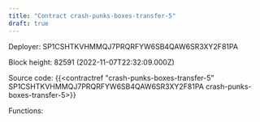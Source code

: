 ```yaml
---
title: "Contract crash-punks-boxes-transfer-5"
draft: true
---
```

Deployer: SP1CSHTKVHMMQJ7PRQRFYW6SB4QAW6SR3XY2F81PA


 



Block height: 82591 (2022-11-07T22:32:09.000Z)

Source code: {{<contractref "crash-punks-boxes-transfer-5" SP1CSHTKVHMMQJ7PRQRFYW6SB4QAW6SR3XY2F81PA crash-punks-boxes-transfer-5>}}

Functions:


